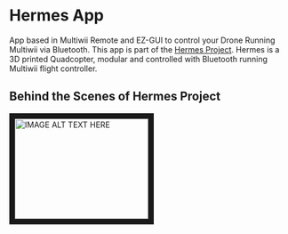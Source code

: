 # Hermes App
App based in Multiwii Remote and EZ-GUI to control your Drone Running Multiwii via Bluetooth.
This app is part of the [Hermes Project]. Hermes is a 3D printed Quadcopter, modular and controlled with Bluetooth running Multiwii flight controller.

[Hermes Project]:http://projecthermes.cf

## Behind the Scenes of Hermes Project

<a href="http://www.youtube.com/watch?feature=player_embedded&v=jO2ecDT6Vgw
" target="_blank"><img src="http://img.youtube.com/vi/jO2ecDT6Vgw/0.jpg"
alt="IMAGE ALT TEXT HERE" width="240" height="180" border="10" /></a>
